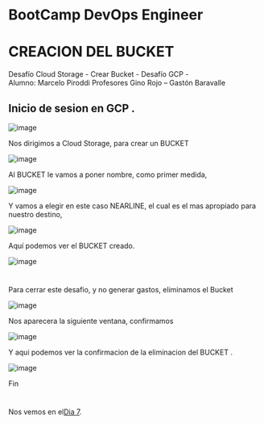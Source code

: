 
# BootCamp DevOps Engineer	


# CREACION DEL BUCKET


Desafío Cloud Storage - Crear Bucket - Desafío  GCP -  
Alumno: Marcelo Piroddi 
Profesores Gino Rojo – Gastón Baravalle


## Inicio de sesion en GCP .

![image](https://user-images.githubusercontent.com/105083569/172961692-298a28e4-0ff9-4a28-ad17-eba43996cebb.png)

Nos dirigimos a Cloud Storage, para crear un BUCKET

![image](https://user-images.githubusercontent.com/105083569/172961716-85b5410b-4225-4503-8f05-dab4fa92dbde.png)

Al BUCKET le vamos a poner nombre, como primer medida,

![image](https://user-images.githubusercontent.com/105083569/172961730-c592de6a-3513-4c4a-9602-5c49ecc023f6.png)

Y vamos a elegir en este caso NEARLINE, el cual es el mas apropiado para nuestro destino,

![image](https://user-images.githubusercontent.com/105083569/172961767-bcb89113-3951-408d-a139-db98b3a6cf80.png)

Aquí podemos ver el BUCKET creado.

![image](https://user-images.githubusercontent.com/105083569/172961796-9922ddc7-7e2b-474c-ac0a-fd16498e64ad.png)

#
#
#

Para cerrar este desafio, y no generar gastos, eliminamos el Bucket 

![image](https://user-images.githubusercontent.com/105083569/172961866-dc5ecd03-5e61-4b0c-8161-5ebd1418c853.png)

Nos aparecera la siguiente ventana, confirmamos

![image](https://user-images.githubusercontent.com/105083569/172961874-2c787f45-8173-4a53-b06a-839833d064f2.png)

Y aqui podemos ver la confirmacion de la eliminacion del BUCKET .

![image](https://user-images.githubusercontent.com/105083569/172961893-05476d87-6a96-4900-8d35-c0334865fd5d.png)

Fin





























#
#
#
#
#
Nos vemos en el[Dia 7](day07.md). 
   
